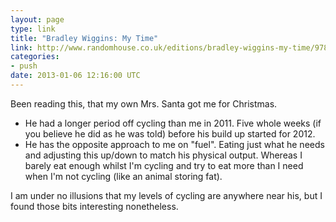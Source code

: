 ```yaml
---
layout: page
type: link
title: "Bradley Wiggins: My Time"
link: http://www.randomhouse.co.uk/editions/bradley-wiggins-my-time/9780224092128
categories: 
- push
date: 2013-01-06 12:16:00 UTC
---
```

Been reading this, that my own Mrs. Santa got me for Christmas.

- He had a longer period off cycling than me in 2011. Five whole weeks (if you believe he did as he was told) before his build up started for 2012.
- He has the opposite approach to me on "fuel". Eating just what he needs and adjusting this up/down to match his physical output. Whereas I barely eat enough whilst I'm cycling and try to eat more than I need when I'm not cycling (like an animal storing fat).

I am under no illusions that my levels of cycling are anywhere near his, but I found those bits interesting nonetheless.
